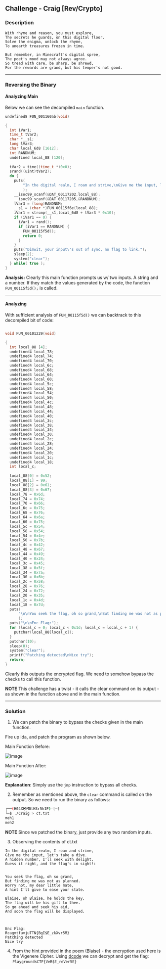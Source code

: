 ## Challenge - Craig [Rev/Crypto]

### Description

```
With rhyme and reason, you must explore,
The secrets he guards, on this digital floor.
Solve the enigma, unlock the rhyme,
To unearth treasures frozen in time.

But remember, in Minecraft's digital spree,
The poet's mood may not always agree.
So tread with care, be sharp, be shrewd,
For the rewards are grand, but his temper's not good.
```

---

### Reversing the Binary 

#### Analyzing Main

Below we can see the decompiled ```main``` function. 

```c
undefined8 FUN_001160ab(void)

{
  int iVar1;
  time_t tVar2;
  char *__s1;
  long lVar3;
  char local_6d8 [1612];
  int RANDNUM;
  undefined local_88 [120];
  
  tVar2 = time((time_t *)0x0);
  srand((uint)tVar2);
  do {
    puts(
        "In the digital realm, I roam and strive,\nGive me the input, let\'s take a dive.\nA hidden  number, I\'ll seek with delight,\nGuess it right, and the flag\'s in sight!:"
        );
    __isoc99_scanf(&DAT_00117202,local_88);
    __isoc99_scanf(&DAT_00117205,&RANDNUM);
    lVar3 = (long)RANDNUM;
    __s1 = (char *)FUN_00115f6e(local_88);
    iVar1 = strcmp(__s1,local_6d8 + lVar3 * 0x10);
    if (iVar1 == 0) {
      iVar1 = rand();
      if (iVar1 == RANDNUM) {
        FUN_00115f5d();
        return 0;
      }
    }
    puts("Dimwit, your input\'s out of sync, no flag to link.");
    sleep(2);
    system("clear");
  } while( true );
}
```

**Analysis:** Clearly this main function prompts us w/ two inputs. A string and a number. If they match the values generated by the code, the function ```FUN_00115f5d();``` is called.

---

#### Analyzing 

With sufficient analysis of ```FUN_00115f5d()``` we can backtrack to this decompiled bit of code: 

```c 

void FUN_00101229(void)

{
  int local_88 [4];
  undefined4 local_78;
  undefined4 local_74;
  undefined4 local_70;
  undefined4 local_6c;
  undefined4 local_68;
  undefined4 local_64;
  undefined4 local_60;
  undefined4 local_5c;
  undefined4 local_58;
  undefined4 local_54;
  undefined4 local_50;
  undefined4 local_4c;
  undefined4 local_48;
  undefined4 local_44;
  undefined4 local_40;
  undefined4 local_3c;
  undefined4 local_38;
  undefined4 local_34;
  undefined4 local_30;
  undefined4 local_2c;
  undefined4 local_28;
  undefined4 local_24;
  undefined4 local_20;
  undefined4 local_1c;
  undefined4 local_18;
  int local_c;
  
  local_88[0] = 0x52;
  local_88[1] = 99;
  local_88[2] = 0x61;
  local_88[3] = 0x67;
  local_78 = 0x6d;
  local_74 = 0x74;
  local_70 = 0x66;
  local_6c = 0x75;
  local_68 = 0x76;
  local_64 = 0x6a;
  local_60 = 0x75;
  local_5c = 0x54;
  local_58 = 0x54;
  local_54 = 0x4e;
  local_50 = 0x7b;
  local_4c = 0x42;
  local_48 = 0x67;
  local_44 = 0x49;
  local_40 = 0x24;
  local_3c = 0x45;
  local_38 = 0x5f;
  local_34 = 0x7a;
  local_30 = 0x6b;
  local_2c = 0x58;
  local_28 = 0x76;
  local_24 = 0x72;
  local_20 = 0x35;
  local_1c = 0x4d;
  local_18 = 0x7d;
  puts(
      "\n\nYou seek the flag, oh so grand,\nBut finding me was not as planned.\nWorry not, my dear l ittle mate,\nA hint I\'ll give to ease your state.\n\nBlaise, oh Blaise, he holds the key,\nTh e flag will be his gift to thee.\nSo go ahead and seek his aid,\nAnd soon the flag will be dis played.\n"
      );
  puts("\n\nEnc Flag:");
  for (local_c = 0; local_c < 0x1d; local_c = local_c + 1) {
    putchar(local_88[local_c]);
  }
  putchar(10);
  sleep(0);
  system("clear");
  printf("Patching detected\nNice try");
  return;
}
```

Clearly this outputs the encrypted flag. We need to somehow bypass the checks to call this function. 

**NOTE** This challenge has a twist - it calls the clear command on its output - as shown in the function above and in the main function. 

---

### Solution 

1) We can patch the binary to bypass the checks given in the main function. 

Fire up ida, and patch the program as shown below. 

Main Function Before: 

![image](https://github.com/bmadc/docker-tomcat-tutorial/assets/141595076/e73a645c-ff50-48be-a0cf-454931c8245c)

Main Function After: 

![image](https://github.com/bmadc/docker-tomcat-tutorial/assets/141595076/9d37439d-1abe-4bfc-a685-076c1c2ac897)

**Explanation:** Simply use the ```jmp``` instruction to bypass all checks. 

2) Remember as mentioned above, the ```clear``` command is called on the output. So we need to run the binary as follows: 
```bash
┌──(H04X㉿M0tH3r5h1P)-[~]
└─$ ./Craig > ct.txt
meh1
meh2
```
**NOTE** Since we patched the binary, just provide any two random inputs. 

3) Observing the contents of ct.txt
```
In the digital realm, I roam and strive,
Give me the input, let's take a dive.
A hidden number, I'll seek with delight,
Guess it right, and the flag's in sight!:


You seek the flag, oh so grand,
But finding me was not as planned.
Worry not, my dear little mate,
A hint I'll give to ease your state.

Blaise, oh Blaise, he holds the key,
The flag will be his gift to thee.
So go ahead and seek his aid,
And soon the flag will be displayed.



Enc Flag:
RcagmtfuvjuTTN{BgI$E_zkXvr5M}
Patching detected
Nice try     
```

4) From the hint provided in the poem (Blaise) - the encryption used here is the Vigenere Cipher. Using [dcode](https://www.dcode.fr/vigenere-cipher) we can decrypt and get the flag: ```PlaygroundsCTF{VeR$E_reVer5E}```



